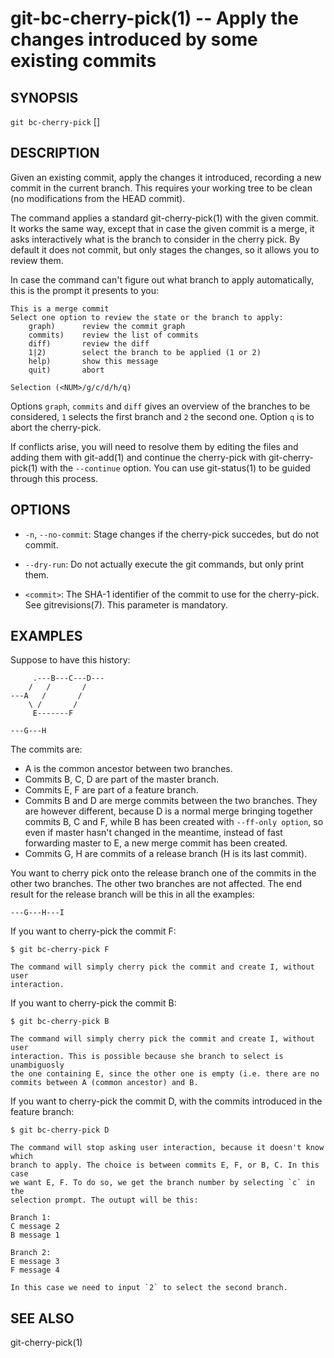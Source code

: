 git-bc-cherry-pick(1) -- Apply the changes introduced by some existing commits
==============================================================================

## SYNOPSIS

`git bc-cherry-pick` [<options>] <commit>

## DESCRIPTION

Given an existing commit, apply the changes it introduced, recording a new
commit in the current branch. This requires your working tree to be clean (no
modifications from the HEAD commit).

The command applies a standard git-cherry-pick(1) with the given commit. It
works the same way, except that in case the given commit is a merge, it asks
interactively what is the branch to consider in the cherry pick. By default it
does not commit, but only stages the changes, so it allows you to review them.

In case the command can't figure out what branch to apply automatically, this
is the prompt it presents to you:

```
This is a merge commit
Select one option to review the state or the branch to apply:
    graph)      review the commit graph
    commits)    review the list of commits
    diff)       review the diff
    1|2)        select the branch to be applied (1 or 2)
    help)       show this message
    quit)       abort

Selection (<NUM>/g/c/d/h/q)
```

Options `graph`, `commits` and `diff` gives an overview of the branches to be
considered, `1` selects the first branch and `2` the second one. Option `q` is
to abort the cherry-pick.

If conflicts arise, you will need to resolve them by editing the files and
adding them with git-add(1) and continue the cherry-pick with git-cherry-pick(1)
with the `--continue` option. You can use git-status(1) to be guided through
this process.

## OPTIONS

  * `-n`, `--no-commit`:
    Stage changes if the cherry-pick succedes, but do not commit.

  * `--dry-run`:
    Do not actually execute the git commands, but only print them.

  * `<commit>`:
    The SHA-1 identifier of the commit to use for the cherry-pick. See
    gitrevisions(7). This parameter is mandatory.

## EXAMPLES

Suppose to have this history:

```
     .---B---C---D---
    /   /       /
---A   /       /
    \ /       /
     E-------F

---G---H
```

The commits are:

  * A is the common ancestor between two branches.
  * Commits B, C, D are part of the master branch.
  * Commits E, F are part of a feature branch.
  * Commits B and D are merge commits between the two branches. They are however
    different, because D is a normal merge bringing together commits B, C and F,
    while B has been created with `--ff-only option`, so even if master hasn't
    changed in the meantime, instead of fast forwarding master to E, a new merge
    commit has been created.
  * Commits G, H are commits of a release branch (H is its last commit).

You want to cherry pick onto the release branch one of the commits in the
other two branches. The other two branches are not affected. The end result for
the release branch will be this in all the examples:

```
---G---H---I
```

If you want to cherry-pick the commit F:

    $ git bc-cherry-pick F

    The command will simply cherry pick the commit and create I, without user
    interaction.

If you want to cherry-pick the commit B:

    $ git bc-cherry-pick B

    The command will simply cherry pick the commit and create I, without user
    interaction. This is possible because she branch to select is unambiguosly
    the one containing E, since the other one is empty (i.e. there are no
    commits between A (common ancestor) and B.

If you want to cherry-pick the commit D, with the commits introduced in the
feature branch:

    $ git bc-cherry-pick D

    The command will stop asking user interaction, because it doesn't know which
    branch to apply. The choice is between commits E, F, or B, C. In this case
    we want E, F. To do so, we get the branch number by selecting `c` in the
    selection prompt. The outupt will be this:

    Branch 1:
    C message 2
    B message 1

    Branch 2:
    E message 3
    F message 4

    In this case we need to input `2` to select the second branch.

## SEE ALSO

git-cherry-pick(1)
